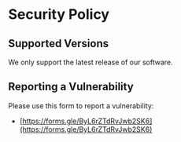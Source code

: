 # Security Policy

## Supported Versions

We only support the latest release of our software.

## Reporting a Vulnerability

Please use this form to report a vulnerability:

- [https://forms.gle/ByL6rZTdRvJwb2SK6](https://forms.gle/ByL6rZTdRvJwb2SK6)

